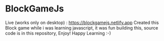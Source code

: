 # BlockGameJs
Live (works only on desktop) : https://blockgamejs.netlify.app
Created this  Block game while i was learning javascript, it was fun building this, source code is in this repository, Enjoy! Happy Learning :-)
